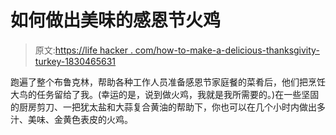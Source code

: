 # 如何做出美味的感恩节火鸡

> 原文:[https://life hacker . com/how-to-make-a-delicious-thanksgivity-turkey-1830465631](https://lifehacker.com/how-to-make-a-delicious-thanksgiving-turkey-1830465631)

跑遍了整个布鲁克林，帮助各种工作人员准备感恩节家庭餐的菜肴后，他们把烹饪大鸟的任务留给了我。(幸运的是，说到做火鸡，我就是我所需要的。)在一些坚固的厨房剪刀、一把犹太盐和大蒜复合黄油的帮助下，你也可以在几个小时内做出多汁、美味、金黄色表皮的火鸡。